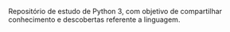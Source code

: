Repositório de estudo de Python 3, com objetivo de compartilhar conhecimento e descobertas referente a linguagem.
